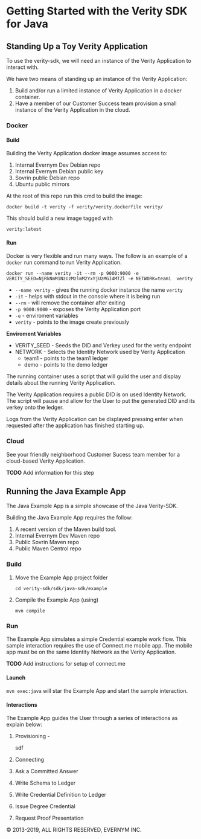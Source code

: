 
# Getting Started with the Verity SDK for Java
## Standing Up a Toy Verity Application
To use the verity-sdk, we will need an instance of the Verity Application to interact with. 

We have two means of standing up an instance of the Verity Application:
1. Build and/or run a limited instance of Verity Application in a docker container.
1. Have a member of our Customer Success team provision a small instance of the Verity Application in the cloud.

### Docker
#### Build
Building the Verity Application docker image assumes access to:
1. Internal Evernym Dev Debian repo
1. Internal Evernym Debian public key
1. Sovrin public Debian repo
1. Ubuntu public mirrors

At the root of this repo run this cmd to build the image:
 
```docker build -t verity -f verity/verity.dockerfile verity/```

This should build a new image tagged with

`verity:latest`

#### Run


Docker is very flexible and run many ways. The follow is an example of a `docker` run command to run Verity Application.

```docker run --name verity -it --rm -p 9000:9000 -e VERITY_SEED=NjRkNmM1NzUzMzlmM2YxYjUzMGI4MTZl -e NETWORK=team1  verity```

* `--name verity` - gives the running docker instance the name `verity`
* `-it`  - helps with stdout in the console where it is being run
* `--rm` - will remove the container after exiting
* `-p 9000:9000` - exposes the Verity Application port
* `-e` - enviroment variables
* `verity` - points to the image create previously

**Enviroment Variables**
* VERITY_SEED - Seeds the DID and Verkey used for the verity endpoint
* NETWORK - Selects the Identity Network used by Verity Application
  * team1 - points to the team1 ledger
  * demo - points to the demo ledger
  
The running container uses a script that will guild the user and display details about the running Verity Application.

The Verity Application requires a public DID is on used Identity Network. The script will pause and allow for the User to put the generated DID and its verkey onto the ledger. 

Logs from the Verity Application can be displayed pressing enter when requested after the application has finished starting up.

### Cloud

See your friendly neighborhood Customer Sucess team member for a cloud-based Verity Application.

**TODO** Add information for this step

## Running the Java Example App
The Java Example App is a simple showcase of the Java Verity-SDK.

Building the Java Example App requires the follow:
1. A recent version of the Maven build tool.
1. Internal Evernym Dev Maven repo
1. Public Sovrin Maven repo
1. Public Maven Centrol repo

### Build

1. Move the Example App project folder
  
   `cd verity-sdk/sdk/java-sdk/example`
2. Compile the Example App (using)

   `mvn compile`
   
### Run
The Example App simulates a simple Credential example work flow. This sample interaction requires the use of Connect.me mobile app. The mobile app must be on the same Identity Network as the Verity Application.

**TODO** Add instructions for setup of connect.me 

#### Launch
`mvn exec:java` will star the Example App and start the sample interaction.

#### Interactions
The Example App guides the User through a series of interactions as explain below:

1. Provisioning -
   
   sdf
1. Connecting
1. Ask a Committed Answer
1. Write Schema to Ledger
1. Write Credential Definition to Ledger
1. Issue Degree Credential
1. Request Proof Presentation

<!--## Running the Example Java Application (Ubuntu 16.04)

These steps target the x86-64 architecture running Ubuntu 16.04. If you want to run this inside a fresh VM, install [vagrant](https://www.vagrantup.com/) and in an empty folder run:

```sh
vagrant init ubuntu/xenial64
vagrant up
vagrant ssh
```

1. You will need docker, Java 8 (JDK), Maven, libindy and python3-pip installed on your system

	```sh
	sudo apt-get update
	sudo apt-get install -y docker.io default-jdk maven python3-pip
	sudo apt-key adv --keyserver keyserver.ubuntu.com --recv-keys 68DB5E88
	sudo add-apt-repository "deb https://repo.sovrin.org/sdk/deb xenial master"
	sudo apt-get update
	sudo apt-get install -y libindy=1.9.0~1122
	```
	
2. You will need to be a Trust Anchor on the Sovrin Test Ledger to run this example. Use the `tools/new_did.py` script **in this repository** to create a new DID and then email the DID and VerKey to [support@sovrin.org](mailto:support@sovrin.org) asking for that DID to be written to the Staging Net. You should received a response within 12 hours on a weekday (often much sooner!).

	You will also need `tools/requirements.txt` from this repository. It's probably best to clone this repository and keep it handy.

	```
	git clone https://github.com/evernym/Getting-Started-With-The-Verity-SDK
	cd Getting-Started-With-The-Verity-SDK
	pip3 install -r tools/requirements.txt --user
	./tools/new_did.py
	```

	:exclamation: Don't send the seed! Keep it safe. You will need it to start the Mock Verity application and any other time you want to write to the Test Ledger.

3. One directory back from this repo (not inside the Getting-Started-With-The-Verity-SDK folder) create a new Java application with [maven](https://maven.apache.org/guides/getting-started/maven-in-five-minutes.html).
	
	```sh
	mvn archetype:generate \
		-DgroupId=com.mycompany.app \
		-DartifactId=example-app \
		-DarchetypeArtifactId=maven-archetype-quickstart \
		-DarchetypeVersion=1.4 \
		-DinteractiveMode=false
	cd example-app
	```

4. Copy `java/pom.xml` from this repository to the `pom.xml` of your application

        ```sh
        cp ../Getting-Started-With-The-Verity-SDK/java/pom.xml pom.xml
        ```

	This file is similar to the pom.xml file generated by maven, but it adds the Verity SDK JAR file as a dependency to your project and increases the target Java version to 1.8.
	
5. Copy `java/App.java` and `java/Listener.java` from this repository to `src/main/java/com/mycompany/app/.` of your example application.

        ```sh
        cp ../Getting-Started-With-The-Verity-SDK/java/*.java src/main/java/com/mycompany/app/.
        ```

6. Start the Mock Verity service locally with your Trust Anchor Seed created in step 2.

	```sh
	sudo docker pull evernymdev/mock-verity # Get latest version
	sudo docker run -itd --rm --network host evernymdev/mock-verity <YOUR_TRUST_ANCHOR_SEED>
	```

7. Provision against Mock Verity

	This is the process whereby your application registers and exchanges keys with the Verity application. You will need `tools/provision_sdk.py` from this repository. Also, make sure to replace \<WALLET\_KEY\_HERE\> with a new wallet password.

	```sh
        python3 ../Getting-Started-With-The-Verity-SDK/tools/provision_sdk.py --wallet-name verity-sdk-test-wallet http://localhost:8080 <WALLET_KEY_HERE> > verityConfig.json
	```
	
	As shown in the above command, the resulting config is copied to `example-app/verityConfig.json`
	
	Note: This wallet is only used to store the keys you use to communicate with Verity.
	
	:exclamation: If you restart Mock Verity at any point, you will need to provision again.


8. Build and run the example application.

	From inside the `example-app` directory:

	```sh
	mvn package
	mvn exec:java -Dexec.mainClass="com.mycompany.app.App"
	```
	
9. The logs for the example application will print something like this:
	
	```
	Invite Details: {"sc":"MS-101","threadId":null,"s"...
	```
	
	Copy the invite details JSON object into any QR code generator.  [This one](https://www.qr-code-generator.com/) works well, but you will need to click on the "Text" tab. 

10. Download [Connect.Me](https://connect.me/) from the [App Store](https://itunes.apple.com/us/app/connect-me/id1260651672?mt=8) or the [Google Play Store](https://play.google.com/store/apps/details?id=me.connect&hl=en).

11. When you setup the app, make sure to check the "Use Staging Net" option at the bottom of the screen or this demo won't work.

	![Connect.Me Developer Mode Switch](https://i.postimg.cc/pTrdMszg/IMG-0116.png)

12. Scan the QR code with Connect.Me. You will then receive a Connection Invite, Challenge Question, Credential Offer, Credential and Proof Request in that order, demonstrating all of the protocols currently supported by the Verity SDK. -->

© 2013-2019, ALL RIGHTS RESERVED, EVERNYM INC.

